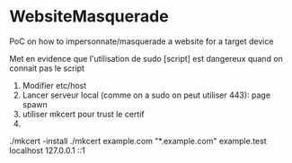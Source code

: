 # WebsiteMasquerade
PoC on how to impersonnate/masquerade a website for a target device

Met en evidence que l'utilisation de sudo [script] est dangereux quand on connait pas le script

1. Modifier etc/host
2. Lancer serveur local (comme on a sudo on peut utiliser 443): page spawn
3. utiliser mkcert pour trust le certif
4. 


./mkcert -install
./mkcert example.com "*.example.com" example.test localhost 127.0.0.1 ::1
